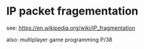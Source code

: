 # IP packet fragementation

see: <https://en.wikipedia.org/wiki/IP_fragmentation>

also: multiplayer game programming P/38
